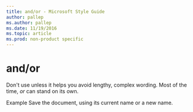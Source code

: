 ```yaml
---
title: and/or - Microsoft Style Guide
author: pallep
ms.author: pallep
ms.date: 11/19/2016
ms.topic: article
ms.prod: non-product specific
---
```


# and/or

Don't use unless it helps you avoid lengthy, complex wording. Most of the time, *or* can stand on its own.

Example Save the document, using its current name or a new name. 
